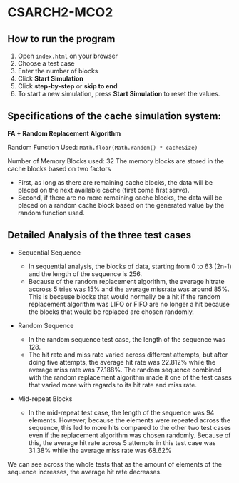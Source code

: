 # CSARCH2-MCO2

## How to run the program
1. Open `index.html` on your browser
2. Choose a test case
3. Enter the number of blocks
4. Click **Start Simulation**
5. Click **step-by-step** or **skip to end**
6. To start a new simulation, press **Start Simulation** to reset the values.



## Specifications of the cache simulation system: 

**FA + Random Replacement Algorithm**

Random Function Used: `Math.floor(Math.random() * cacheSize)`

Number of Memory Blocks used: 32
The memory blocks are stored in the cache blocks based on two factors
- First, as long as there are remaining cache blocks, the data will be placed on the next available cache (first come first serve).
- Second, if there are no more remaining cache blocks, the data will be placed on a random cache block based on the generated value by the random function used.

  
## Detailed Analysis of the three test cases
- Sequential Sequence
  - In sequential analysis, the blocks of data, starting from 0 to 63 (2n-1) and the length of the sequence is 256.
  - Because of the random replacement algorithm, the average hitrate accross 5 tries was 15% and the average missrate was around 85%. This is because blocks that would normally be a hit if the random replacement algorithm was LIFO or FIFO are no longer a hit because the blocks that would be replaced are chosen randomly. 

- Random Sequence
  - In the random sequence test case, the length of the sequence was 128.
  - The hit rate and miss rate varied across different attempts, but after doing five attempts, the average hit rate was 22.812% while the average miss rate was 77.188%. The random sequence combined with the random replacement algorithm made it one of the test cases that varied more with regards to its hit rate and miss rate.

- Mid-repeat Blocks
  - In the mid-repeat test case, the length of the sequence was 94 elements. However, because the elements were repeated across the sequence, this led to more hits compared to the other two test cases even if the replacement algorithm was chosen randomly. Because of this, the average hit rate across 5 attempts in this test case was 31.38% while the average miss rate was 68.62%
 
We can see across the whole tests that as the amount of elements of the sequence increases, the average hit rate decreases.

